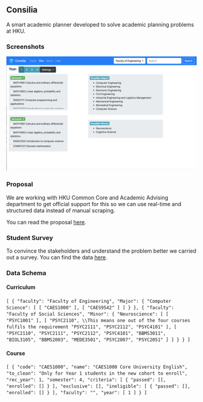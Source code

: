 ## Consilia

A smart academic planner developed to solve academic planning problems at HKU.

### Screenshots

<img src="/assets/course_planner.png" alt="Course Planner Screen">

### Proposal

We are working with HKU Common Core and Academic Advising department to get official support for this so we can use real-time and structured data instead of manual scraping.

You can read the proposal [here](https://docs.google.com/document/d/1wDlMYRghCE826MMMo283TukCORy_jY0d9yf6ey5SyX8/edit?usp=sharing).

### Student Survey

To convince the stakeholders and understand the problem better we carried out a survey. You can find the data [here](assets/survey_data.pdf).

### Data Schema

#### Curriculum
`[
  {
    "faculty": "Faculty of Engineering",
    "Major": {
      "Computer Science": [
        [
          "CAES1000"
        ],
        [
          "CAES9542"
        ]
      ]
    }
  },
  {
    "faculty": "Faculty of Social Sciences",
    "Minor": {
      "Neuroscience": [
        [
          "PSYC1001"
        ],
        [
          "PSYC2110", \\This means one out of the four courses fulfils the requirement
          "PSYC2111",
          "PSYC2112",
          "PSYC4101"
        ],
        [
          "PSYC2110",
          "PSYC2111",
          "PSYC2112",
          "PSYC4101",
          "BBMS3011",
          "BIOL3105",
          "BBMS2003",
          "MEDE3501",
          "PSYC2007",
          "PSYC2051"
        ]
      ]
    }
  }
]`

#### Course

`[
  {
    "code": "CAES1000",
    "name": "CAES1000 Core University English",
    "to_clean": "Only for Year 1 students in the new cohort to enroll",
    "rec_year": 1,
    "semester": 4,
    "criteria": [
      {
        "passed": [],
        "enrolled": []
      }
    ],
    "exclusive": [],
    "ineligible": [
      {
        "passed": [],
        "enrolled": []
      }
    ],
    "faculty": "",
    "year": [
      1
    ]
  }
]`
